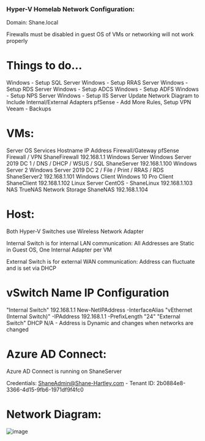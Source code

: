 ### Hyper-V Homelab Network Configuration:

Domain: Shane.local

Firewalls must be disabled in guest OS of VMs or networking will not work properly

# Things to do…
Windows - Setup SQL Server
Windows - Setup RRAS Server
Windows - Setup RDS Server
Windows - Setup ADCS
Windows - Setup ADFS
Windows - Setup NPS Server
Windows - Setup IIS Server
Update Network Diagram to Include Internal/External Adapters
pfSense - Add More Rules, Setup VPN
Veeam - Backups

# VMs:

Server	OS	Services	Hostname	IP Address
Firewall/Gateway	pfSense	Firewall / VPN	ShaneFirewall	192.168.1.1
Windows Server	Windows Server 2019	DC 1 / DNS / DHCP / WSUS / SQL	ShaneServer	192.168.1.100
Windows Server 2	Windows Server 2019	DC 2 / File / Print / RRAS / RDS 	ShaneServer2	192.168.1.101
Windows Client	Windows 10 Pro	Client	ShaneClient	192.168.1.102
Linux Server	CentOS	-	ShaneLinux	192.168.1.103
NAS	TrueNAS	Network Storage	ShaneNAS	192.168.1.104

# Host:

Both Hyper-V Switches use Wireless Network Adapter

Internal Switch is for internal LAN communication: All Addresses are Static in Guest OS, One Internal Adapter per VM

External Switch is for external WAN communication: Address can fluctuate and is set via DHCP

# vSwitch Name	IP	Configuration
"Internal Switch"	192.168.1.1	New-NetIPAddress -InterfaceAlias "vEthernet (Internal Switch)" -IPAddress 192.168.1.1 -PrefixLength "24"
"External Switch"	DHCP	N/A - Address is Dynamic and changes when networks are changed

# Azure AD Connect:

Azure AD Connect is running on ShaneServer

Credentials: ShaneAdmin@Shane-Hartley.com - Tenant ID: 2b0884e8-3366-4d15-9fb6-1971df9f4fc0

# Network Diagram:
![image](https://github.com/shanebagel/Homelab-Configuration/assets/99091402/80ac2376-4e2e-4d71-a982-ad7b6be4202a)
